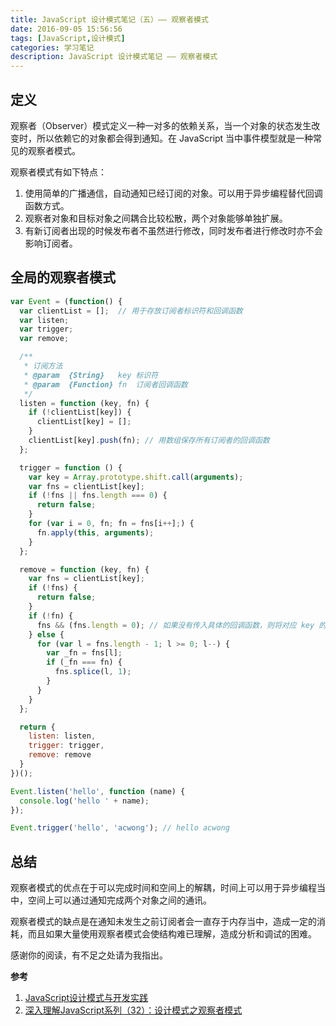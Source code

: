 ```yaml
---
title: JavaScript 设计模式笔记（五）—— 观察者模式
date: 2016-09-05 15:56:56
tags: [JavaScript,设计模式]
categories: 学习笔记
description: JavaScript 设计模式笔记 —— 观察者模式
---
```


## 定义

观察者（Observer）模式定义一种一对多的依赖关系，当一个对象的状态发生改变时，所以依赖它的对象都会得到通知。在 JavaScript 当中事件模型就是一种常见的观察者模式。

观察者模式有如下特点：

1. 使用简单的广播通信，自动通知已经订阅的对象。可以用于异步编程替代回调函数方式。
2. 观察者对象和目标对象之间耦合比较松散，两个对象能够单独扩展。
3. 有新订阅者出现的时候发布者不虽然进行修改，同时发布者进行修改时亦不会影响订阅者。

## 全局的观察者模式

```javascript
var Event = (function() {
  var clientList = [];  // 用于存放订阅者标识符和回调函数
  var listen;
  var trigger;
  var remove;

  /**
   * 订阅方法
   * @param  {String}   key 标识符
   * @param  {Function} fn  订阅者回调函数
   */
  listen = function (key, fn) {
    if (!clientList[key]) {
      clientList[key] = [];
    }
    clientList[key].push(fn); // 用数组保存所有订阅者的回调函数
  };

  trigger = function () {
    var key = Array.prototype.shift.call(arguments);
    var fns = clientList[key];
    if (!fns || fns.length === 0) {
      return false;
    }
    for (var i = 0, fn; fn = fns[i++];) {
      fn.apply(this, arguments);
    }
  };

  remove = function (key, fn) {
    var fns = clientList[key];
    if (!fns) {
      return false;
    }
    if (!fn) {
      fns && (fns.length = 0); // 如果没有传入具体的回调函数，则将对应 key 的订阅全部取消
    } else {
      for (var l = fns.length - 1; l >= 0; l--) {
        var _fn = fns[l];
        if (_fn === fn) {
          fns.splice(l, 1);
        }
      }
    }
  };

  return {
    listen: listen,
    trigger: trigger,
    remove: remove
  }
})();

Event.listen('hello', function (name) {
  console.log('hello ' + name);
});

Event.trigger('hello', 'acwong'); // hello acwong
```

## 总结

观察者模式的优点在于可以完成时间和空间上的解耦，时间上可以用于异步编程当中，空间上可以通过通知完成两个对象之间的通讯。

观察者模式的缺点是在通知未发生之前订阅者会一直存于内存当中，造成一定的消耗，而且如果大量使用观察者模式会使结构难已理解，造成分析和调试的困难。

感谢你的阅读，有不足之处请为我指出。

**参考**

1. [JavaScript设计模式与开发实践](https://book.douban.com/subject/26382780/)
2. [深入理解JavaScript系列（32）：设计模式之观察者模式](http://www.cnblogs.com/TomXu/archive/2012/03/02/2355128.html)